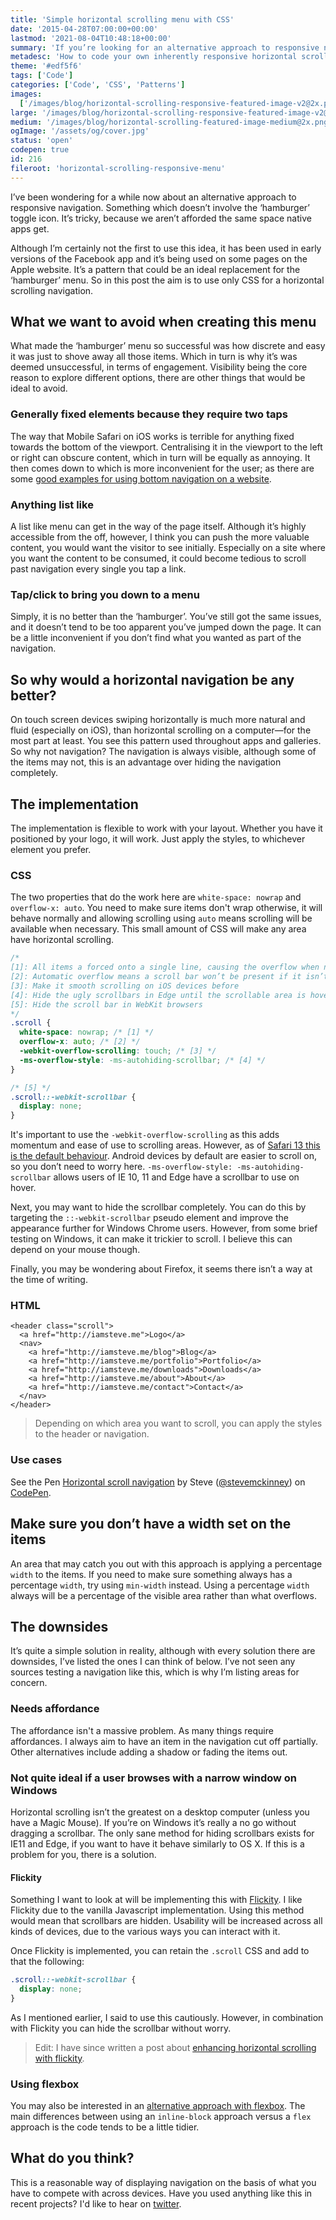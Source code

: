 ```yaml
---
title: 'Simple horizontal scrolling menu with CSS'
date: '2015-04-28T07:00:00+00:00'
lastmod: '2021-08-04T10:48:18+00:00'
summary: 'If you’re looking for an alternative approach to responsive navigation, which doesn’t involve the ‘hamburger’ this may be for you.'
metadesc: 'How to code your own inherently responsive horizontal scrolling navigation (using only CSS), which responds perfectly to the browser and seamlessly integrates into your design.'
theme: '#edf5f6'
tags: ['Code']
categories: ['Code', 'CSS', 'Patterns']
images:
  ['/images/blog/horizontal-scrolling-responsive-featured-image-v2@2x.png']
large: '/images/blog/horizontal-scrolling-responsive-featured-image-v2@2x.png'
medium: '/images/blog/horizontal-scrolling-featured-image-medium@2x.png'
ogImage: '/assets/og/cover.jpg'
status: 'open'
codepen: true
id: 216
fileroot: 'horizontal-scrolling-responsive-menu'
---
```


I’ve been wondering for a while now about an alternative approach to responsive navigation. Something which doesn’t involve the ‘hamburger’ toggle icon. It’s tricky, because we aren’t afforded the same space native apps get.

Although I’m certainly not the first to use this idea, it has been used in early versions of the Facebook app and it’s being used on some pages on the Apple website. It’s a pattern that could be an ideal replacement for the ‘hamburger’ menu. So in this post the aim is to use only CSS for a horizontal scrolling navigation.

## What we want to avoid when creating this menu

What made the ‘hamburger’ menu so successful was how discrete and easy it was just to shove away all those items. Which in turn is why it’s was deemed unsuccessful, in terms of engagement. Visibility being the core reason to explore different options, there are other things that would be ideal to avoid.

### Generally fixed elements because they require two taps

The way that Mobile Safari on iOS works is terrible for anything fixed towards the bottom of the viewport. Centralising it in the viewport to the left or right can obscure content, which in turn will be equally as annoying. It then comes down to which is more inconvenient for the user; as there are some [good examples for using bottom navigation on a website](/blog/websites-using-alternatives-to-the-hamburger).

### Anything list like

A list like menu can get in the way of the page itself. Although it’s highly accessible from the off, however, I think you can push the more valuable content, you would want the visitor to see initially. Especially on a site where you want the content to be consumed, it could become tedious to scroll past navigation every single you tap a link.

### Tap/click to bring you down to a menu

Simply, it is no better than the ‘hamburger’. You’ve still got the same issues, and it doesn’t tend to be too apparent you’ve jumped down the page. It can be a little inconvenient if you don’t find what you wanted as part of the navigation.

## So why would a horizontal navigation be any better?

On touch screen devices swiping horizontally is much more natural and fluid (especially on iOS), than horizontal scrolling on a computer—for the most part at least. You see this pattern used throughout apps and galleries. So why not navigation? The navigation is always visible, although some of the items may not, this is an advantage over hiding the navigation completely.

## The implementation

The implementation is flexible to work with your layout. Whether you have it positioned by your logo, it will work. Just apply the styles, to whichever element you prefer.

### CSS

The two properties that do the work here are `white-space: nowrap` and `overflow-x: auto`. You need to make sure items don't wrap otherwise, it will behave normally and allowing scrolling using `auto` means scrolling will be available when necessary. This small amount of CSS will make any area have horizontal scrolling.

```css
/*
[1]: All items a forced onto a single line, causing the overflow when necessary.
[2]: Automatic overflow means a scroll bar won’t be present if it isn’t needed
[3]: Make it smooth scrolling on iOS devices before
[4]: Hide the ugly scrollbars in Edge until the scrollable area is hovered
[5]: Hide the scroll bar in WebKit browsers
*/
.scroll {
  white-space: nowrap; /* [1] */
  overflow-x: auto; /* [2] */
  -webkit-overflow-scrolling: touch; /* [3] */
  -ms-overflow-style: -ms-autohiding-scrollbar; /* [4] */
}

/* [5] */
.scroll::-webkit-scrollbar {
  display: none;
}
```

It's important to use the `-webkit-overflow-scrolling` as this adds momentum and ease of use to scrolling areas. However, as of [Safari 13 this is the default behaviour](https://developer.apple.com/documentation/safari_release_notes/safari_13_release_notes). Android devices by default are easier to scroll on, so you don’t need to worry here. `-ms-overflow-style: -ms-autohiding-scrollbar` allows users of IE 10, 11 and Edge have a scrollbar to use on hover.

Next, you may want to hide the scrollbar completely. You can do this by targeting the `::-webkit-scrollbar` pseudo element and improve the appearance further for Windows Chrome users. However, from some brief testing on Windows, it can make it trickier to scroll. I believe this can depend on your mouse though.

Finally, you may be wondering about Firefox, it seems there isn’t a way at the time of writing.

### HTML

```markup
<header class="scroll">
  <a href="http://iamsteve.me">Logo</a>
  <nav>
    <a href="http://iamsteve.me/blog">Blog</a>
    <a href="http://iamsteve.me/portfolio">Portfolio</a>
    <a href="http://iamsteve.me/downloads">Downloads</a>
    <a href="http://iamsteve.me/about">About</a>
    <a href="http://iamsteve.me/contact">Contact</a>
  </nav>
</header>
```

> Depending on which area you want to scroll, you can apply the styles to the header or navigation.

### Use cases

<div className="codepen-wide">
  <p data-height="456" data-theme-id="31700" data-slug-hash="yNBNKa" data-default-tab="result" data-user="stevemckinney" data-embed-version="2" data-pen-title="Horizontal scroll navigation" className="codepen">See the Pen <a href="https://codepen.io/stevemckinney/pen/yNBNKa/">Horizontal scroll navigation</a> by Steve (<a href="https://codepen.io/stevemckinney">@stevemckinney</a>) on <a href="https://codepen.io">CodePen</a>.</p>
</div>

## Make sure you don’t have a width set on the items

An area that may catch you out with this approach is applying a percentage `width` to the items. If you need to make sure something always has a percentage `width`, try using `min-width` instead. Using a percentage `width` always will be a percentage of the visible area rather than what overflows.

## The downsides

It’s quite a simple solution in reality, although with every solution there are downsides, I’ve listed the ones I can think of below. I’ve not seen any sources testing a navigation like this, which is why I’m listing areas for concern.

### Needs affordance

The affordance isn't a massive problem. As many things require affordances. I always aim to have an item in the navigation cut off partially. Other alternatives include adding a shadow or fading the items out.

### Not quite ideal if a user browses with a narrow window on Windows

Horizontal scrolling isn’t the greatest on a desktop computer (unless you have a Magic Mouse). If you’re on Windows it’s really a no go without dragging a scrollbar. The only sane method for hiding scrollbars exists for IE11 and Edge, if you want to have it behave similarly to OS X. If this is a problem for you, there is a solution.

#### Flickity

Something I want to look at will be implementing this with [Flickity](http://flickity.metafizzy.co/). I like Flickity due to the vanilla Javascript implementation. Using this method would mean that scrollbars are hidden. Usability will be increased across all kinds of devices, due to the various ways you can interact with it.

Once Flickity is implemented, you can retain the `.scroll` CSS and add to that the following:

```css
.scroll::-webkit-scrollbar {
  display: none;
}
```

As I mentioned earlier, I said to use this cautiously. However, in combination with Flickity you can hide the scrollbar without worry.

> Edit: I have since written a post about [enhancing horizontal scrolling with flickity](/blog/enhancing-horizontal-scrolling-with-flickity-js).

### Using flexbox

You may also be interested in an [alternative approach with flexbox](/blog/using-flexbox-for-horizontal-scrolling-navigation). The main differences between using an `inline-block` approach versus a `flex` approach is the code tends to be a little tidier.

## What do you think?

This is a reasonable way of displaying navigation on the basis of what you have to compete with across devices. Have you used anything like this in recent projects? I'd like to hear on [twitter](http://twitter.com/irsteve).
